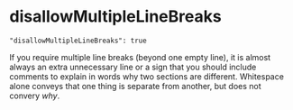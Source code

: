 # disallowMultipleLineBreaks

    "disallowMultipleLineBreaks": true

If you require multiple line breaks (beyond one empty line), it is almost
always an extra unnecessary line or a sign that you should include comments to
explain in words why two sections are different. Whitespace alone conveys that
one thing is separate from another, but does not convery *why*.
